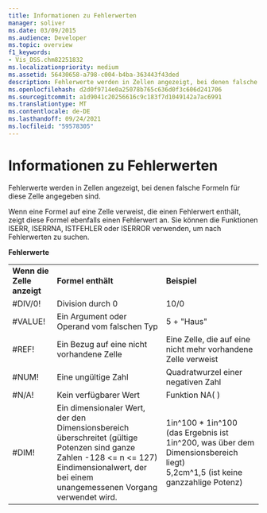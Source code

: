 ```yaml
---
title: Informationen zu Fehlerwerten
manager: soliver
ms.date: 03/09/2015
ms.audience: Developer
ms.topic: overview
f1_keywords:
- Vis_DSS.chm82251832
ms.localizationpriority: medium
ms.assetid: 56430658-a798-c004-b4ba-363443f43ded
description: Fehlerwerte werden in Zellen angezeigt, bei denen falsche Formeln für diese Zelle angegeben sind.
ms.openlocfilehash: d2d0f9714e0a25078b765c636d0f3c606d241706
ms.sourcegitcommit: a1d9041c20256616c9c183f7d1049142a7ac6991
ms.translationtype: MT
ms.contentlocale: de-DE
ms.lasthandoff: 09/24/2021
ms.locfileid: "59578305"
---
```

# <a name="about-error-values"></a>Informationen zu Fehlerwerten

Fehlerwerte werden in Zellen angezeigt, bei denen falsche Formeln für diese Zelle angegeben sind.
  
Wenn eine Formel auf eine Zelle verweist, die einen Fehlerwert enthält, zeigt diese Formel ebenfalls einen Fehlerwert an. Sie können die Funktionen ISERR, ISERRNA, ISTFEHLER oder ISERROR verwenden, um nach Fehlerwerten zu suchen.
  
**Fehlerwerte**

||||
|:-----|:-----|:-----|
|**Wenn die Zelle anzeigt** <br/> |**Formel enthält** <br/> |**Beispiel** <br/> |
| #DIV/0!  <br/> |Division durch 0  <br/> |10/0  <br/> |
| #VALUE!  <br/> | Ein Argument oder Operand vom falschen Typ  <br/> | 5 + "Haus"  <br/> |
| #REF!  <br/> | Ein Bezug auf eine nicht vorhandene Zelle  <br/> | Eine Zelle, die auf eine nicht mehr vorhandene Zelle verweist  <br/> |
| #NUM!  <br/> | Eine ungültige Zahl  <br/> | Quadratwurzel einer negativen Zahl  <br/> |
| #N/A!  <br/> | Kein verfügbarer Wert  <br/> | Funktion NA( )  <br/> |
| #DIM!  <br/> | Ein dimensionaler Wert, der den Dimensionsbereich überschreitet (gültige Potenzen sind ganze Zahlen -128 \<= n \<= 127)  <br/> Eindimensionalwert, der bei einem unangemessenen Vorgang verwendet wird.  <br/> |1in^100 \* 1in^100 (das Ergebnis ist 1in^200, was über dem Dimensionsbereich liegt)  <br/> 5,2cm^1,5 (ist keine ganzzahlige Potenz)  <br/> |
   

